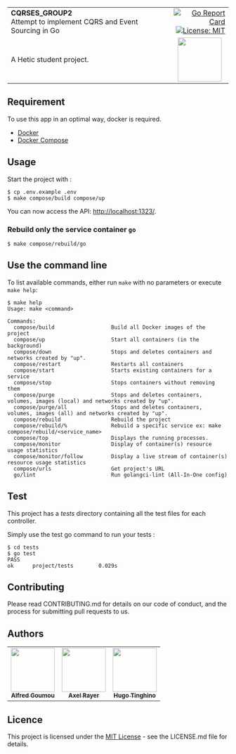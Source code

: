 <table style="width: 100%; display: table">
	<tr>
		<td align="left" width="70%">
			<strong>CQRSES_GROUP2</strong><br>
			<spam>Attempt to implement CQRS and Event Sourcing in Go</spam>
		</td>
		<td align="right" width="25%">
            <a href="https://goreportcard.com/report/github.com/HETIC-MT-P2021/CQRSES_GROUP2">
                <img src="https://goreportcard.com/badge/github.com/HETIC-MT-P2021/CQRSES_GROUP2" alt="Go Report Card">
			</a>
            <a href="https://github.com/HETIC-MT-P2021/aio-group2-proj01/blob/master/LICENSE">
                <img src="https://img.shields.io/badge/License-MIT-yellow.svg" alt="License: MIT"/>
            </a>
		</td>
	</tr>
	<tr>
		<td>A Hetic student project.</td>
		<td align="center">
			<img src="https://user-images.githubusercontent.com/27848278/80025966-ab059800-84e1-11ea-9e37-41a3ddcbda89.png" width="100"/>
		</td>
	</tr>
</table>


## Requirement

To use this app in an optimal way, docker is required.

* [Docker](https://www.docker.com/)
* [Docker Compose](https://docs.docker.com/compose/install/)

## Usage

Start the project with :

```shell
$ cp .env.example .env
$ make compose/build compose/up
```

You can now access the API: [http://localhost:1323/](http://localhost:1323/).

### Rebuild only the service container `go`

```shell
$ make compose/rebuild/go
```

## Use the command line

To list available commands, either run `make` with no parameters or execute `make help`:

```shell
$ make help
Usage: make <command>

Commands:
  compose/build                  Build all Docker images of the project
  compose/up                     Start all containers (in the background)
  compose/down                   Stops and deletes containers and networks created by "up".
  compose/restart                Restarts all containers
  compose/start                  Starts existing containers for a service
  compose/stop                   Stops containers without removing them
  compose/purge                  Stops and deletes containers, volumes, images (local) and networks created by "up".
  compose/purge/all              Stops and deletes containers, volumes, images (all) and networks created by "up".
  compose/rebuild                Rebuild the project
  compose/rebuild/%              Rebuild a specific service ex: make compose/rebuild/<service_name>
  compose/top                    Displays the running processes.
  compose/monitor                Display of container(s) resource usage statistics
  compose/monitor/follow         Display a live stream of container(s) resource usage statistics
  compose/urls                   Get project's URL
  go/lint                        Run golangci-lint (All-In-One config)
```

## Test

This project has a *tests* directory containing all the test files for each controller.

Simply use the test go command to run your tests :

```
$ cd tests
$ go test
PASS
ok      project/tests        0.029s
```

## Contributing

Please read CONTRIBUTING.md for details on our code of conduct, and the process for submitting pull requests to us.

## Authors

<table>
  <tr>
    <td align="center">
      <a href="https://github.com/fredgoum">
        <img src="https://github.com/fredgoum.png" width="100px;"/><br>
        <sub><b>Alfred Goumou</b></sub>
      </a>
    </td>
    <td align="center">
      <a href="https://github.com/Akecel">
        <img src="https://github.com/Akecel.png" width="100px;"/><br>
        <sub><b>Axel Rayer</b></sub>
      </a>
    </td>
    <td align="center">
      <a href="https://github.com/t-hugo">
        <img src="https://github.com/t-hugo.png" width="100px;"/><br>
        <sub><b>Hugo Tinghino</b></sub>
      </a>
    </td>
  </tr>
</table>

## Licence

This project is licensed under the [MIT License](https://opensource.org/licenses)  - see the LICENSE.md file for
details.
